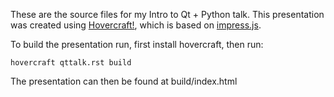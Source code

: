 These are the source files for my Intro to Qt + Python talk. This presentation was created using [Hovercraft!](https://github.com/regebro/hovercraft), which is based on [impress.js](https://github.com/bartaz/impress.js).

To build the presentation run, first install hovercraft, then run:

`hovercraft qttalk.rst build`

The presentation can then be found at build/index.html
